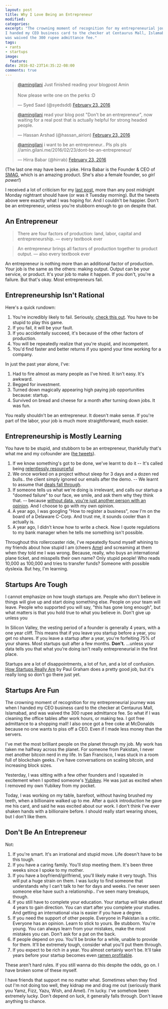 ```yaml
---
layout: post
title: Why I Love Being an Entrepreneur
modified:
categories:
excerpt: "The crowning moment of recognition for my entrepreneurial journey was when
I handed my CEO business card to the checker at Centaurus Mall, Islamabad, and
was waived the 300 rupee admittance fee."
tags:
- rants
- startups
image:
  feature:
date: 2016-02-23T14:35:22-08:00
comments: true
---
```

<blockquote class="twitter-tweet" data-lang="en"><p lang="en" dir="ltr"><a href="https://twitter.com/amingilani">@amingilani</a> Just finished reading your blogpost Amin <br><br>Now please write one on the perks :D</p>&mdash; Syed Saad (@syedsdd) <a href="https://twitter.com/syedsdd/status/702086733299589120">February 23, 2016</a></blockquote>
<script async src="//platform.twitter.com/widgets.js" charset="utf-8"></script>

<blockquote class="twitter-tweet" data-lang="en"><p lang="en" dir="ltr"><a href="https://twitter.com/amingilani">@amingilani</a> read your blog post &quot;Don&#39;t be an entrepreneur&quot;, now waiting for a real post that is actually helpful for strong headed people.</p>&mdash; Hassan Arshad (@hassan_airion) <a href="https://twitter.com/hassan_airion/status/702100266070499328">February 23, 2016</a></blockquote>
<script async src="//platform.twitter.com/widgets.js" charset="utf-8"></script>

<blockquote class="twitter-tweet" data-lang="en"><p lang="en" dir="ltr"><a href="https://twitter.com/amingilani">@amingilani</a>  i want to be an entrepreneur.. Pls pls pls //amin.gilani.me/2016/02/23/dont-be-an-entrepreneur/</p>&mdash; Hirra Babar (@hirrab) <a href="https://twitter.com/hirrab/status/702108076976029696">February 23, 2016</a></blockquote>
<script async src="//platform.twitter.com/widgets.js" charset="utf-8"></script>

(The last one may have been a joke. Hirra Babar is the Founder & CEO of
[SMAG](//smag.io), which is an amazing product. She's also a female founder, so
*girl power!*)

I received a lot of criticism for my [last post](http://amin.gilani.me/2016/02/23/dont-be-an-entrepreneur/), more than any post midnight Monday nightrant should have (or was it Tuesday morning). But
the tweets above were exactly what I was hoping for. And I couldn't be happier.
Don't be an entrepreneur, unless you're stubborn enough to go on despite that.

## An Entrepreneur

<blockquote>There are four factors of production: land, labor, capital and
entrepreneurship. &mdash; every textbook ever</blockquote>
<blockquote>An entrepreneur brings all factors of production together to product
output. &mdash; also every textbook ever</blockquote>

An entrepreneur is nothing more than an additional factor of production. Your
job is the same as the others: making output. Output can be your service,
or product. It's your job to make it happen. If you don't, you're a failure.
But that's okay. Most entrepreneurs fail.

## Entrepreneurship Isn't Rational

Here's a quick rundown:

  1. You're incredibly likely to fail. Seriously, [check this out](http://www.statisticbrain.com/startup-failure-by-industry/). You have to be stupid to play this game.
  2. If you fail, it will be your fault.
  3. If you accidentally succeed, it's because of the other factors of production.
  4. You will be repeatedly realize that you're stupid, and incompetent.
  5. You'd find faster and better returns if you spend your time working for a company.

In just the past year alone, I've:

  1. Had to fire almost as many people as I've hired. It isn't easy. It's awkward.
  2. Begged for investment.
  3. Turned down magically appearing high paying job opportunities because: startup.
  4. Survived on bread and cheese for a month after turning down jobs. It was fun.

You really shouldn't be an entrepreneur. It doesn't make sense. If you're part
of the labor, your job is much more straightforward, much easier.

## Entrepreneurship is Mostly Learning

You have to be stupid, and stubborn to be an entrepreneur, thankfully that's what
me and my cofounder are ([he tweets](https://twitter.com/waleedsulehria)).

  1. If we know something's got to be done, we've learnt to do it -- It's called being
[relentlessly resourceful](http://www.paulgraham.com/relres.html)
  2. We once worked on a project without sleep for 3 days
and a dozen red bulls.. the client simply ignored our emails after the demo. --
We learnt to assume that [deals fall through](http://paulgraham.com/fundraising.html).
  3. If someone tells us what we're doing is irrelevant, and calls our startup
a "doomed failure" to our face, we smile, and ask them why they think that. --
because [without data, you're just another person with an opinion](http://startupquotes.startupvitamins.com/post/101859447773/without-data-youre-just-another-person-with-an). And I choose to go with my own opinion.
  4. A year ago, I was googling "How to register a business", now I'm on the
board of a Delaware C-Corp. And trust me, it sounds cooler than it actually is.
  5. A year ago, I didn't know how to write a check. Now I quote regulations to
my bank manager when he tells me something isn't possible.

Throughout this rollercoaster ride, I've repeatedly found myself whining to my
friends about how stupid I am (cheers [Ame](https://twitter.com/amelghanii))
and screaming at them when they told me I was wrong. Because, really, who buys
an international plane ticket, and misspells their own name? Only stupid people!
Who reads 10,000 as 100,000 and tries to transfer funds? Someone with possible
dyslexia. But hey, I'm learning.

## Startups Are Tough

I cannot emphasize on how tough startups are. People who don't believe in
things will give up and start doing something else. People on your team will
leave. People who supported you will say, "this has gone long enough", but what
matters is that you hold true to what you believe in. Don't give up unless you

In Silicon Valley, the vesting period of a founder is generally 4 years, with a
one year cliff. This means that if you leave you startup before a year, you
get no shares. If you leave a startup after a year, you're forfeiting 75% of
your shares. Most startups quit after a few months. **Don't.** ...unless your
data tells you that what you're doing isn't really entrepreneurial in the first
place.

Startups are a lot of disappointments, a lot of fun, and a lot of confusion.
[How Startups Really Are](http://www.paulgraham.com/really.html) by Paul Graham
does a pretty good job, but it's really long so don't go there just yet.

## Startups Are Fun

The crowning moment of recognition for my entrepreneurial journey was when
I handed my CEO business card to the checker at Centaurus Mall, Islamabad, and
was waived the 300 rupee admittance fee. So what if I was cleaning the office
tables after work hours, or making tea. I got free admittance to a shopping
mall! I also once got a free coke at McDonalds because no one wants to piss off
a CEO. Even if I made less money than the servers.

I've met the most brilliant people on the planet through my job. My work has
taken me halfway across the planet. For someone from Pakistan, I never met
another bitcoin nerd in my life. In San Francisco, I was stuck in a room full of
blockchain geeks. I've have conversations on scaling bitcoin, and increasing
block sizes.

Yesterday, I was sitting with a few other founders and I squealed in excitement
when I spotted someone's [Yubikey](https://www.yubico.com/products/). He was
just as excited when I removed my own Yubikey from my pocket.

Today, I was working on my table, barefoot, without having brushed my teeth,
when a billionaire walked up to me. After a quick introduction he gave me his
card, and said he was excited about our work. I don't think I've ever shaken
hands with a billionaire before. I should really start wearing shoes, but I
don't like them.

## Don't Be An Entrepreneur

Not:

  1. If you're smart. It's an irrational and stupid move. Life doesn't have to
be this tough.
  2. If you have a caring family. You'll stop meeting them. It's been three
weeks since I spoke to my mother.
  3. If you have a boyfriend/girlfriend, you'll likely make it very tough. This
will put a huge strain on them. I was lucky to find someone that understands
why I can't talk to her for days and weeks. I've never seen someone else have such a
relationship.. I've seen many breakups, though.
  4. If you still have to complete your education. Your startup will take
atleast 4 years to gain direction. You can start after you complete your
studies. And getting an international visa is easier if you have a degree.
  5. If you need the support of other people. Everyone in Pakistan is a critic.
Everyone has an opinion. Learn to stick to yours. Be stubborn. You're young. You
can always learn from your mistakes, make the most mistakes you can. Don't ask
for a pat on the back.
  6. If people depend on you. You'll be broke for a while, unable to provide for
them. It'll be extremely tough, consider what you'll put them through.
  7. If you expect to be rich in a year. You almost certainly won't be. It'll
take years before your startup becomes even [ramen profitable](http://www.paulgraham.com/ramenprofitable.html).

These aren't hard rules. If you still wanna do this despite the odds, go on. I
have broken some of these myself.

I have friends that support me no matter what. Sometimes when they find out
I'm not doing too well, they kidnap me and drag me out (seriously thank you
Yamz, Fizz, Yazu, Wish, and Amel). I'm lucky. I've somehow been extremely lucky. Don't
depend on luck, it generally falls through. Don't leave anything to chance.
